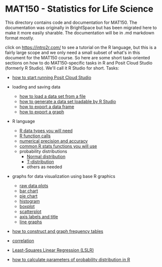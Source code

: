 # MAT150 - Statistics for Life Science

This directory contains code and documentation for MAT150.   The documentation was originally in BrightSpace but has been migrated here to make it more easily sharable.  The documentation will be in .md markdown format mostly.

click on <https://intro2r.com/> to see a tutorial on the R language, but this is a fairly large scope and we only need a small subset of what's in this document for the MAT150 course.   So here are some short task-oriented sections on how to do MAT150-specific tasks in R and Posit Cloud Studio (formerly R Studio).   We'll call it R Studio for short.   Tasks:
 
* [how to start running Posit Cloud Studio](posit_cloud_setup.md)

* loading and saving data
  * [how to load a data set from a file](import_dataset.md)
  * [how to generate a data set loadable by R Studio](how_to_generate_dataset.md)
  * [how to export a data frame](submitting_data_frame.md)
  * [how to export a graph](saving_graphs_from_R_Studio.md)

* R language
  * [R data types you will need](minimal-R.md)
  * [R function calls](R-function-calls.md)
  * [numerical precision and accuracy](numerical_precision.md)
  * [common R stats functions you will use](common_R_stats_functions.md)
  * probability distributions
    * [Normal distribution](normal_distribution.md)  
    * [T-distribution](t_distribution.md)
    * others as needed

* graphs for data visualization using base R graphics
  * [raw data plots](raw_plot.md)
  * [bar chart](bar_graph.md)
  * [pie chart](pie_chart.md)
  * [histogram](histogram.md)
  * [boxplot](boxplots.md)
  * [scatterplot](scatterplots.md)
  * [axis labels and title](axis_labels_and_title.md)
  * [line graphs](line_plots.md)

* [how to construct and graph frequency tables](frequency_tables.md)

* [correlation](correlation.md)

* [Least-Squares Linear Regression (LSLR)](lslr.md)

* [how to calculate parameters of probability distribution in R](prob_dist_parameters.md)
